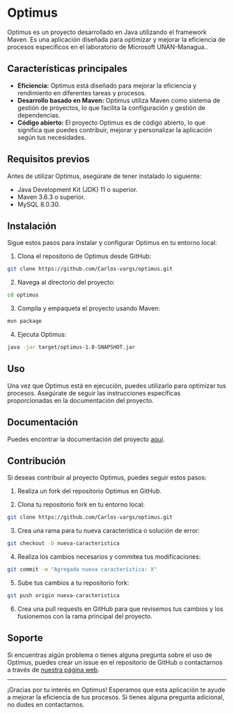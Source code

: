 # Optimus

Optimus es un proyecto desarrollado en Java utilizando el framework Maven. Es una aplicación diseñada para optimizar y mejorar la eficiencia de procesos específicos en el laboratorio de Microsoft UNAN-Managua..

## Características principales

- **Eficiencia:** Optimus está diseñado para mejorar la eficiencia y rendimiento en diferentes tareas y procesos.
- **Desarrollo basado en Maven:** Optimus utiliza Maven como sistema de gestión de proyectos, lo que facilita la configuración y gestión de dependencias.
- **Código abierto:** El proyecto Optimus es de código abierto, lo que significa que puedes contribuir, mejorar y personalizar la aplicación según tus necesidades.

## Requisitos previos

Antes de utilizar Optimus, asegúrate de tener instalado lo siguiente:

- Java Development Kit (JDK) 11 o superior.
- Maven 3.6.3 o superior.
- MySQL 8.0.30.

## Instalación

Sigue estos pasos para instalar y configurar Optimus en tu entorno local:

1. Clona el repositorio de Optimus desde GitHub:
```bash 
git clone https://github.com/Carlos-vargs/optimus.git
```
2. Navega al directorio del proyecto:
```bash
cd optimus
```
3. Compila y empaqueta el proyecto usando Maven:
```bash
mvn package
```
4. Ejecuta Optimus:
```bash
java -jar target/optimus-1.0-SNAPSHOT.jar
```

## Uso

Una vez que Optimus está en ejecución, puedes utilizarlo para optimizar tus procesos. Asegúrate de seguir las instrucciones específicas proporcionadas en la documentación del proyecto.

## Documentación

Puedes encontrar la documentación del proyecto [aquí](https://drive.google.com/drive/folders/1OFQXhZCrj5xt1UMmQMYefhtg_v6KyKpW?usp=sharing).

## Contribución

Si deseas contribuir al proyecto Optimus, puedes seguir estos pasos:

1. Realiza un fork del repositorio Optimus en GitHub.

2. Clona tu repositorio fork en tu entorno local:
```bash
git clone https://github.com/Carlos-vargs/optimus.git
```

3. Crea una rama para tu nueva característica o solución de error:
```bash
git checkout -b nueva-caracteristica
```

4. Realiza los cambios necesarios y commitea tus modificaciones:
```bash
git commit -m "Agregada nueva característica: X"
```

5. Sube tus cambios a tu repositorio fork:
```bash
git push origin nueva-caracteristica
```
6. Crea una pull requests en GitHub para que revisemos tus cambios y los fusionemos con la rama principal del proyecto.

## Soporte

Si encuentras algún problema o tienes alguna pregunta sobre el uso de Optimus, puedes crear un issue en el repositorio de GitHub o contactarnos a través de [nuestra página web](https://carlosvargas.vercel.app/).

---

¡Gracias por tu interés en Optimus! Esperamos que esta aplicación te ayude a mejorar la eficiencia de tus procesos. Si tienes alguna pregunta adicional, no dudes en contactarnos.




